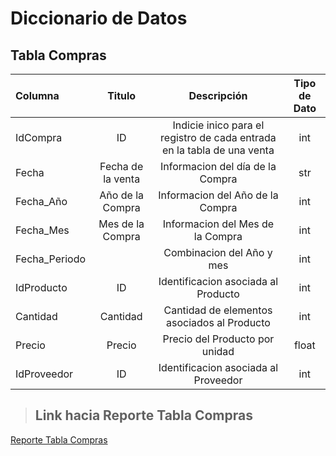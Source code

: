 # Diccionario de Datos

## Tabla Compras

| Columna | Titulo | Descripción | Tipo de Dato |
| :----   | :---:  |   :---:     |    :---:     |
|IdCompra       | ID |Indicie inico para el registro de cada entrada en la tabla de una venta|int|
|Fecha|Fecha de la venta|Informacion del día de la Compra|str|
|Fecha_Año|Año de la Compra|Informacion del Año de la Compra|int|
|Fecha_Mes|Mes de la Compra|Informacion del Mes de la Compra|int|
|Fecha_Periodo||Combinacion del Año y mes|int|
|IdProducto|ID|Identificacion asociada al Producto|int|
|Cantidad|Cantidad|Cantidad de elementos asociados al Producto|int|
|Precio|Precio|Precio del Producto por unidad|float|
|IdProveedor|ID|Identificacion asociada al Proveedor|int|

> ## Link hacia Reporte Tabla Compras

[Reporte Tabla Compras](./reporte_tabla_compras.md)
